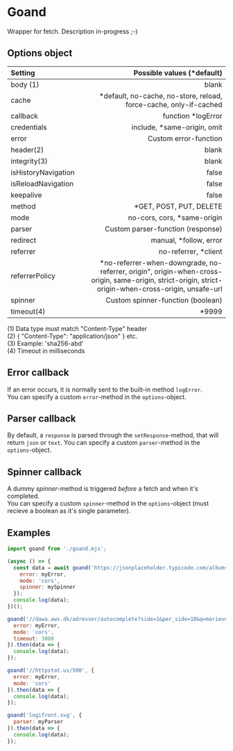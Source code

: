 # Goand
Wrapper for fetch. Description in-progress ;-)

## Options object

| Setting             | Possible values (*default)                 |
| :------------------ | ----------------------------: |
| body (1)            | blank
| cache               | *default, no-cache, no-store, reload, force-cache, only-if-cached 
| callback            | function *logError
| credentials         | include, *same-origin, omit
| error               | Custom error-function
| header(2)           | blank
| integrity(3)        | blank
| isHistoryNavigation | false
| isReloadNavigation  | false
| keepalive           | false
| method              | *GET, POST, PUT, DELETE
| mode                | no-cors, cors, *same-origin
| parser              | Custom parser-function (response)
| redirect            | manual, *follow, error
| referrer            | no-referrer, *client
| referrerPolicy      | *no-referrer-when-downgrade, no-referrer, origin", origin-when-cross-origin, same-origin, strict-origin, strict-origin-when-cross-origin, unsafe-url
| spinner             | Custom spinner-function (boolean)
| timeout(4)          | *9999

(1) Data type must match "Content-Type" header  
(2) { "Content-Type": "application/json" } etc.  
(3) Example: 'sha256-abd'  
(4) Timeout in milliseconds

## Error callback
If an error occurs, it is normally sent to the built-in method `logError`.  
You can specify a custom `error`-method in the `options`-object.

## Parser callback
By default, a `response` is parsed through the `setResponse`-method, that will return `json` or `text`.
You can specify a custom `parser`-method in the `options`-object.

## Spinner callback
A dummy _spinner_-method is triggered _before_ a fetch and when it's completed.  
You can specify a custom `spinner`-method in the `options`-object (must recieve a boolean as it's single parameter).

## Examples

```js
import goand from './goand.mjs';

(async () => {
  const data = await goand('https://jsonplaceholder.typicode.com/albums/?_limit=10&q=lorem', {
    error: myError,
    mode: 'cors',
    spinner: mySpinner
  });
  console.log(data);
})();

goand('//dawa.aws.dk/adresser/autocomplete?side=1&per_side=10&q=marievej', {
  error: myError,
  mode: 'cors',
  timeout: 3000
}).then(data => {
  console.log(data);
});

goand('//httpstat.us/500', {
  error: myError,
  mode: 'cors'
}).then(data => {
  console.log(data);
});

goand('logifront.svg', {
  parser: myParser
}).then(data => {
  console.log(data);
});
```